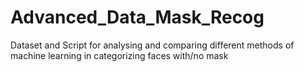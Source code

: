 # Advanced_Data_Mask_Recog
Dataset and Script for analysing and comparing different methods of machine learning in categorizing faces with/no mask
